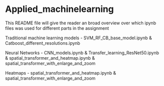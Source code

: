 # Applied_machinelearning

This README file will give the reader an broad overview over which ipynb files was used for different parts in the assignment

Traditional machine learning models - SVM_RF_CB_base_model.ipynb & Catboost_different_resolutions.ipynb

Neural Networks - CNN_models.ipynb & Transfer_learning_ResNet50.ipynb & spatial_transformer_and_heatmap.ipynb & spatial_transformer_with_enlarge_and_zoom

Heatmaps - spatial_transformer_and_heatmap.ipynb & spatial_transformer_with_enlarge_and_zoom
